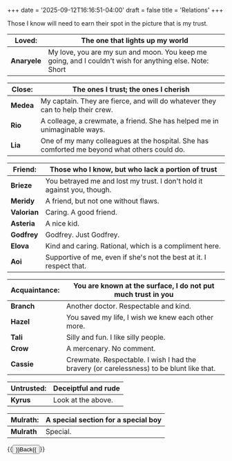 +++
date = '2025-09-12T16:16:51-04:00'
draft = false
title = 'Relations'
+++

Those I know will need to earn their spot in the picture that is my trust.

| Loved: | The one that lights up my world      |
| ------ | ------------------------------------ |
| **Anaryele** | My love, you are my sun and moon. You keep me going, and I couldn't wish for anything else. Note: Short |

| Close: | The ones I trust; the ones I cherish  |
| ------ | ------------------------------------- |
| **Medea**  | My captain. They are fierce, and will do whatever they can to help their crew.
| **Rio**    | A colleage, a crewmate, a friend. She has helped me in unimaginable ways.
| **Lia**    | One of my many colleagues at the hospital. She has comforted me beyond what others could do.

| Friend: | Those who I know, but who lack a portion of trust |
| ---------------- | -------------------------------------------- |
| **Brieze**       | You betrayed me and lost my trust. I don't hold it against you, though. | 
| **Meridy**       | A friend, but not one without flaws.
| **Valorian**     | Caring. A good friend.
| **Asteria**      | A nice kid. |
| **Godfrey**      | Godfrey. Just Godfrey. |
| **Elova**        | Kind and caring. Rational, which is a compliment here. |
| **Aoi**          | Supportive of me, even if she's not the best at it. I respect that. |

| Acquaintance: | You are known at the surface, I do not put much trust in you                             |
| ------------- | ---------------------------------------------------------------------------------------- |
| **Branch**    | Another doctor. Respectable and kind.                                                    |
| **Hazel**     | You saved my life, I wish we knew each other more.                                       |
| **Tali**      | Silly and fun. I like silly people.                                                      |
| **Crow**      | A mercenary. No comment.                                                                 |
| **Cassie**    | Crewmate. Respectable. I wish I had the bravery (or carelessness) to be blunt like that. |

| Untrusted: | Deceiptful and rude |
| ---------- | ------------------- |
| **Kyrus**  | Look at the above.  |

| Mulrath: | A special section for a special boy |
| -------- | ----------------------------------- |
| **Mulrath** | Special. |

{{<button href="../..">}}Back{{</button>}}
